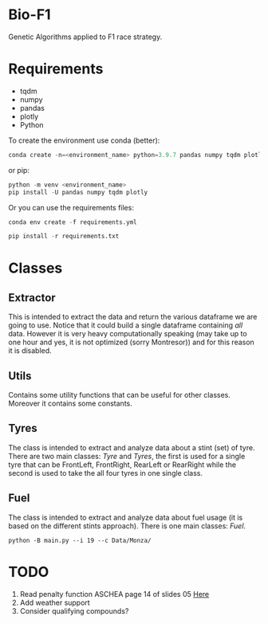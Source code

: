 # Bio-F1
Genetic Algorithms applied to F1 race strategy.

# Requirements
- tqdm
- numpy
- pandas
- plotly
- Python 

To create the environment use conda (better):
```python
conda create -n=<environment_name> python=3.9.7 pandas numpy tqdm plotly
```
or pip:
```python
python -m venv <environment_name> 
pip install -U pandas numpy tqdm plotly
```

Or you can use the requirements files:
```python
conda env create -f requirements.yml
```
```python
pip install -r requirements.txt
```

# Classes
## Extractor
This is intended to extract the data and return the various dataframe we are going to use. Notice that it could build a single dataframe containing *all* data. However it is very heavy computationally speaking (may take up to one hour and yes, it is not optimized (sorry Montresor)) and for this reason it is disabled.

## Utils
Contains some utility functions that can be useful for other classes. Moreover it contains some constants.

## Tyres
The class is intended to extract and analyze data about a stint (set) of tyre. There are two main classes: *Tyre* and *Tyres*, the first is used for a single tyre that can be FrontLeft, FrontRight, RearLeft or RearRight while the second is used to take the all four tyres in one single class.

## Fuel
The class is intended to extract and analyze data about fuel usage (it is based on the different stints approach). There is one main classes: *Fuel*.

```
python -B main.py --i 19 --c Data/Monza/ 
```





# TODO
1. Read penalty function ASCHEA page 14 of slides 05 [Here](https://didatticaonline.unitn.it/dol/pluginfile.php/1536812/mod_resource/content/7/05.%20Constrained%20Evolutionary%20Algorithms.pdf)
2. Add weather support
3. Consider qualifying compounds?
